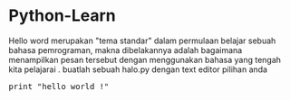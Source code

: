 # Python-Learn

Hello word merupakan "tema standar" dalam permulaan belajar sebuah bahasa pemrograman, makna dibelakannya adalah bagaimana menampilkan pesan tersebut dengan menggunakan bahasa yang tengah kita pelajarai . buatlah sebuah halo.py dengan text editor pilihan anda

<pre>print "hello world !"
</pre>

